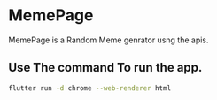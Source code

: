 # MemePage

MemePage is a Random Meme genrator usng the apis.

## Use The command To run the app.

```bash
flutter run -d chrome --web-renderer html
```
